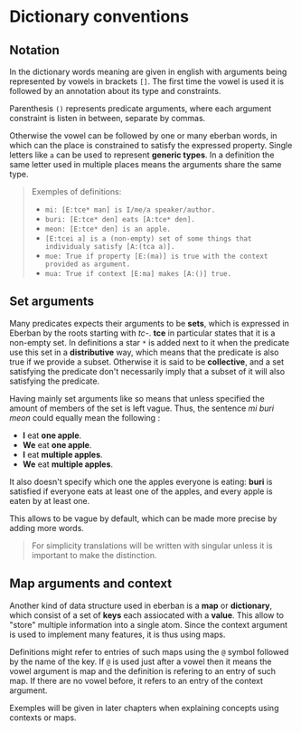 # Dictionary conventions

## Notation

In the dictionary words meaning are given in english with arguments being
represented by vowels in brackets `[]`. The first time the vowel is used it is
followed by an annotation about its type and constraints.

Parenthesis `()` represents predicate arguments, where each argument constraint
is listen in between, separate by commas.

Otherwise the vowel can be followed by one or many eberban words, in which can
the place is constrained to satisfy the expressed property. Single letters like
`a` can be used to represent __generic types__. In a definition the same letter
used in multiple places means the arguments share the same type.

> Exemples of definitions:
>
> - `mi: [E:tce* man] is I/me/a speaker/author.`
> - `buri: [E:tce* den] eats [A:tce* den].`
> - `meon: [E:tce* den] is an apple.`
> - `[E:tcei a] is a (non-empty) set of some things that individualy satisfy [A:(tca a)].`
> - `mue: True if property [E:(ma)] is true with the context provided as argument.`
> - `mua: True if context [E:ma] makes [A:()] true.`

## Set arguments

Many predicates expects their arguments to be __sets__, which is expressed in
Eberban by the roots starting with _tc-_. __tce__ in particular states that it
is a non-empty set. In definitions a star `*` is added next to it when the
predicate use this set in a __distributive__ way, which means that the predicate
is also true if we provide a subset. Otherwise it is said to be __collective__,
and a set satisfying the predicate don't necessarily imply that a subset of
it will also satisfying the predicate.

Having mainly set arguments like so means that unless specified the amount of
members of the set is left vague. Thus, the sentence _mi buri meon_ could
equally mean the following :

- __I__ eat __one apple__.
- __We__ eat __one apple__.
- __I__ eat __multiple apples__.
- __We__ eat __multiple apples__.

It also doesn't specify which one the apples everyone is eating: __buri__ is
satisfied if everyone eats at least one of the apples, and every apple is eaten
by at least one.

This allows to be vague by default, which can be made more precise by adding
more words.

> For simplicity translations will be written with singular unless it is
> important to make the distinction.

## Map arguments and context

Another kind of data structure used in eberban is a __map__ or __dictionary__,
which consist of a set of __keys__ each assiocated with a __value__. This allow
to "store" multiple information into a single atom. Since the context argument
is used to implement many features, it is thus using maps.

Definitions might refer to entries of such maps using the `@` symbol followed
by the name of the key. If `@` is used just after a vowel then it means the
vowel argument is map and the definition is refering to an entry of such map.
If there are no vowel before, it refers to an entry of the context argument.

Exemples will be given in later chapters when explaining concepts using contexts
or maps.
